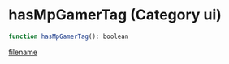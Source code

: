 # hasMpGamerTag (Category ui)

```js
function hasMpGamerTag(): boolean
```

[filename](hasMpGamerTag_m.md ':include')